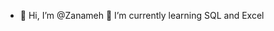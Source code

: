 - 👋 Hi, I’m @Zanameh
 🌱 I’m currently learning SQL and Excel
<!---
Zanameh/Zanameh is a ✨ special ✨ repository because its `README.md` (this file) appears on your GitHub profile.
You can click the Preview link to take a look at your changes.
--->
